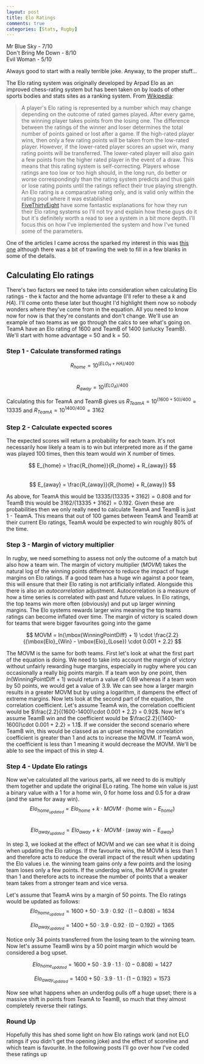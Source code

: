 ```yaml
---
layout: post
title: Elo Ratings
comments: true
categories: [Stats, Rugby]
---
```


Mr Blue Sky - 7/10  
Don't Bring Me Down - 8/10  
Evil Woman - 5/10  

Always good to start with a really terrible joke. Anyway, to the proper stuff...

The Elo rating system was originally developed by Arpad Elo as an improved chess-rating system but has been taken on by loads of other sports bodies and stats sites as a ranking system. From [Wikipedia](https://en.wikipedia.org/wiki/Elo_rating_system):  
> A player's Elo rating is represented by a number which may change depending on the outcome of rated games played. After every game, the winning player takes points from the losing one. The difference between the ratings of the winner and loser determines the total number of points gained or lost after a game. If the high-rated player wins, then only a few rating points will be taken from the low-rated player. However, if the lower-rated player scores an upset win, many rating points will be transferred. The lower-rated player will also gain a few points from the higher rated player in the event of a draw. This means that this rating system is self-correcting. Players whose ratings are too low or too high should, in the long run, do better or worse correspondingly than the rating system predicts and thus gain or lose rating points until the ratings reflect their true playing strength.
> An Elo rating is a comparative rating only, and is valid only within the rating pool where it was established  
[FiveThirtyEight](https://fivethirtyeight.com/methodology/how-our-nfl-predictions-work/) have some fantastic explanations for how they run their Elo rating systems so I'll not try and explain how these guys do it but it's definitely worth a read to see a system in a bit more depth. I'll focus this on how I've implemented the system and how I've tuned some of the parameters.

One of the articles I came across the sparked my interest in this was [this one](https://sites.northwestern.edu/msia/2019/01/25/introducing-a-new-rating-system-for-world-rugby-union-based-on-the-elo-rating-system-the-elor-elo-rugby/) although there was a bit of trawling the web to fill in a few blanks in some of the details.

## Calculating Elo ratings  
There's two factors we need to take into consideration when calculating Elo ratings - the k factor and the home advantage (I'll refer to these a $k$ and $HA$). I'll come onto these later but thought I'd highlight them now so nobody wonders where they've come from in the equation. All you need to know now for now is that they're constants and don't change. We'll use an example of two teams as we go through the calcs to see what's going on. TeamA have an Elo rating of 1600 and TeamB of 1400 (unlucky TeamB). We'll start with home advantage = 50 and k = 50.

### Step 1 - Calculate transformed ratings
$$
R_{home} = 10^{(ELO_H + HA)/400}  
$$  
$$
R_{away} = 10^{(ELO_A)/400}  
$$

Calculating this for TeamA and TeamB gives us $R_{TeamA} = 10^{(1600 + 50)/400} = 13335$ and $R_{TeamA} = 10^{1400/400} = 3162$ 

### Step 2 - Calculate expected scores  
The expected scores will return a probability for each team. It's not necessarily how likely a team is to win but interpreted more as if the game was played 100 times, then this team would win X number of times.    

$$
E_{home} = \frac{R_{home}}{R_{home} + R_{away}}
$$  
$$
E_{away} = \frac{R_{away}}{R_{home} + R_{away}}
$$  

As above, for TeamA this would be $13335/(13335+3162) = 0.808$ and for TeamB this would be $3162/(13335+3162) = 0.192$. Given these are probabilities then we only really need to calculate TeamA and TeamB is just 1 - TeamA. This means that out of 100 games between TeamA and TeamB at their current Elo ratings, TeamA would be expected to win roughly 80% of the time.   
### Step 3 - Margin of victory multiplier  
In rugby, we need something to assess not only the outcome of a match but also how a team win. The margin of victory multiplier (*MOVM*) takes the natural log of the winning points difference to reduce the impact of huge margins on Elo ratings. If a good team has a huge win against a poor team, this will ensure that their Elo rating is not artificially inflated. Alongside this there is also an *autocorrelation* adjustment. Autocorrelation is a measure of how a time series is correlated with past and future values. In Elo ratings, the top teams win more often (obviously) and put up larger winning margins. The Elo systems rewards larger wins meaning the top teams ratings can become inflated over time. The margin of victory is scaled down for teams that were bigger favourites going into the game 

$$
MOVM = ln(\mbox{WinningPointDiff} + 1) \cdot \frac{2.2}{(\mbox{Elo}_{Win} - \mbox{Elo}_{Lose}) \cdot 0.001 + 2.2} 
$$  

The MOVM is the same for both teams. First let's look at what the first part of the equation is doing. We need to take into account the margin of victory without unfairly rewarding huge margins, especially in rugby where you can occasionally a really big points margin. If a team won by one point, then $ln(\mbox{WinningPointDiff + 1})$ would return a value of 0.69 whereas if a team won by 50 points, we would get a value of 3.9. We can see how a larger margin results in a greater MOVM but by using a logarithm, it dampens the effect of extreme margins. Now lets look at the second part of the equation, the correlation coefficient. Let's assume TeamA win, the correlation coefficient would be $\frac{2.2}{(1600-1400)\cdot 0.001 + 2.2} = 0.92$. Now let's assume TeamB win and the coefficient would be $\frac{2.2}{(1400-1600)\cdot 0.001 + 2.2} = 1.1$. If we consider the second scenario where TeamB win, this would be classed as an upset meaning the correlation coefficient is greater than 1 and acts to increase the MOVM. If TeamA won, the coefficient is less than 1 meaning it would decrease the MOVM. We'll be able to see the impact of this in step 4.


### Step 4 - Update Elo ratings  
Now we've calculated all the various parts, all we need to do is multiply them together and update the original ELo rating. The $\mbox{home win}$  value is just a binary value with a 1 for a home win, 0 for home loss and 0.5 for a draw (and the same for $\mbox{away win}$).
$$
Elo_{home_{updated}} = Elo_{home} + k \cdot  MOVM  \cdot (\mbox{home win} - E_{home}) 
$$   
$$
Elo_{away_{updated}} = Elo_{away} + k \cdot  MOVM  \cdot (\mbox{away win} - E_{away}) 
$$   

In step 3, we looked at the effect of MOVM and we can see what it is doing when updating the Elo ratings. If the favourite wins, the MOVM is less than 1 and therefore acts to reduce the overall impact of the result when updating the Elo values i.e. the winning team gains only a few points and the losing team loses only a few points. If the underdog wins, the MOVM is greater than 1 and therefore acts to increase the number of points that a weaker team takes from a stronger team and vice versa. 

Let's assume that TeamA wins by a margin of 50 points. The Elo ratings would be updated as follows:
$$
Elo_{home_{updated}} = 1600 + 50 \cdot 3.9 \cdot 0.92 \cdot (1 - 0.808) = 1634
$$  

$$
Elo_{away_{updated}} = 1400 + 50 \cdot 3.9 \cdot 0.92 \cdot (0 - 0.192) = 1365 
$$

Notice only 34 points transferred from the losing team to the winning team. Now let's assume TeamB wins by a 50 point margin which would be considered a bog upset.

$$
Elo_{home_{updated}} = 1600 + 50 \cdot 3.9 \cdot 1.1 \cdot (0 - 0.808) = 1427
$$  

$$
Elo_{away_{updated}} = 1400 + 50 \cdot 3.9 \cdot 1.1 \cdot (1 - 0.192) = 1573
$$

Now see what happens when an underdog pulls off a huge upset; there is a massive shift in points from TeamA to TeamB, so much that they almost completely reverse their ratings.  

### Round Up  
Hopefully this has shed some light on how Elo ratings work (and not ELO ratings if you didn't get the opening joke) and the effect of scoreline and which team is favourite. In the following posts I'll go over how I've coded these ratings up  









